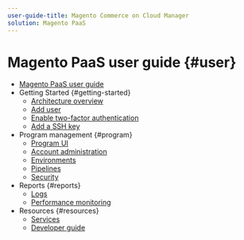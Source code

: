 ```yaml
---
user-guide-title: Magento Commerce on Cloud Manager
solution: Magento PaaS
---
```


# Magento PaaS user guide {#user}

- [Magento PaaS user guide](/help/user/overview.md)
- Getting Started {#getting-started}
  - [Architecture overview](architecture.md)
  - [Add user](/help/user/admin/user-management.md)
  - [Enable two-factor authentication](/help/user/admin/enable-2fa.md)
  - [Add a SSH key](/help/user/admin/add-sshkey.md)
- Program management {#program}
  - [Program UI](program-tour.md)
  - [Account administration](/help/user/admin/admin-intro.md)
  - [Environments](/help/user/environment/environment-intro.md)
  - [Pipelines](/help/user/pipelines/pipelines-intro.md)
  - [Security](/help/user/admin/account-security.md)
- Reports {#reports}
  - [Logs](/help/user/reports/logs.md)
  - [Performance monitoring](/help/user/reports/performance-monitoring.md)
- Resources {#resources}
  - [Services](/help/user/services/service-intro.md)
  - [Developer guide](/help/developer/overview.md)
